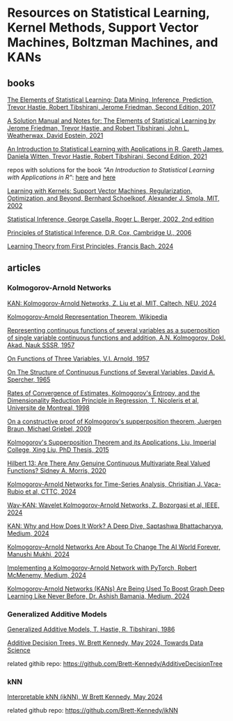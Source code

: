 # Resources on Statistical Learning, Kernel Methods, Support Vector Machines, Boltzman Machines, and KANs

## books

[The Elements of Statistical Learning; Data Mining, Inference, Prediction, Trevor Hastie, Robert Tibshirani, Jerome Friedman, Second Edition, 2017](https://github.com/dimitarpg13/statistical_learning_and_kernel_methods/blob/main/literature/books/EelementsOfStatisticalLearning_print12.pdf)

[A Solution Manual and Notes for: The Elements of Statistical Learning by Jerome Friedman, Trevor Hastie, and Robert Tibshirani, John L. Weatherwax, David Epstein, 2021](https://github.com/dimitarpg13/statistical_learning_and_kernel_methods/blob/main/literature/books/Weatherwax_Epstein_Hastie_Solution_Manual.pdf)

[An Introduction to Statistical Learning with Applications in R, Gareth James, Daniela Witten, Trevor Hastie, Robert Tibshirani, Second Edition, 2021](https://github.com/dimitarpg13/statistical_learning_and_kernel_methods/blob/main/literature/books/ISLRv2_website.pdf)

repos with solutions for the book _"An Introduction to Statistical Learning with Applications in R"_: [here](https://github.com/danhalligan/ISLRv2-solutions) and [here](https://github.com/asadoughi/stat-learning/)

[Learning with Kernels: Support Vector Machines, Regularization, Optimization, and Beyond, Bernhard Schoelkopf, Alexander J. Smola, MIT, 2002](https://github.com/dimitarpg13/statistical_learning_and_kernel_methods/blob/main/literature/books/scholkopf2002learning_with_kernels.pdf)

[Statistical Inference, George Casella, Roger L. Berger, 2002, 2nd edition](https://github.com/dimitarpg13/statistical_learning_and_kernel_methods/blob/main/literature/books/Statistical_Inference_Casella-Berger_2002.pdf)

[Principles of Statistical Inference, D.R. Cox, Cambridge U., 2006](https://github.com/dimitarpg13/statistical_learning_and_kernel_methods/blob/main/literature/books/principlesofstatisticalinference_cox_2006.pdf)

[Learning Theory from First Principles, Francis Bach, 2024](https://github.com/dimitarpg13/statistical_learning_and_kernel_methods/blob/main/literature/books/Learning_Theory_from_First_Principles_Bach_2024.pdf)

## articles

### Kolmogorov-Arnold Networks
[KAN: Kolmogorov-Arnold Networks, Z. Liu et al, MIT, Caltech, NEU, 2024](https://github.com/dimitarpg13/statistical_learning_and_kernel_methods/blob/main/literature/articles/KAN/KAN-Kolmogorov%E2%80%93Arnold_Networks_Liu_2024.pdf)

[Kolmogorov-Arnold Representation Theorem, Wikipedia](https://en.wikipedia.org/wiki/Kolmogorov%E2%80%93Arnold_representation_theorem)

[Representing continuous functions of several variables as a superposition of single variable continuous functions and addition, A.N. Kolmogorov, Dokl. Akad. Nauk SSSR, 1957](https://github.com/dimitarpg13/statistical_learning_and_kernel_methods/blob/main/literature/articles/KAN/Representing_continuous_functions_of_several_variables_as_a_superposition_of_single_variate_continuous_functions_and_addition_Kolmogorov_1957.pdf)

[On Functions of Three Variables, V.I. Arnold, 1957](https://github.com/dimitarpg13/statistical_learning_and_kernel_methods/blob/main/literature/articles/KAN/On_Functions_of_Three_Vairables_Arnold57.pdf)

[On The Structure of Continuous Functions of Several Variables, David A. Spercher, 1965](https://github.com/dimitarpg13/statistical_learning_and_kernel_methods/blob/main/literature/articles/KAN/On_the_structure_of_continuous_functions_of_several_variables_Spercher_1965.pdf)

[Rates of Convergence of Estimates, Kolmogorov's Entropy, and the Dimensionality Reduction Principle in Regression, T. Nicoleris et al, Universite de Montreal, 1998](https://github.com/dimitarpg13/statistical_learning_and_kernel_methods/blob/main/literature/articles/KAN/Rates_of_Convergence_of_Estimates_Kolmogorov_Entropy_and_the_Dimensionality_Reduction_Principle_in_Regression_Nicoleris_1997.pdf)

[On a constructive proof of Kolmogorov's supperposition theorem, Juergen Braun, Michael Griebel, 2009](https://github.com/dimitarpg13/statistical_learning_and_kernel_methods/blob/main/literature/articles/KAN/On_a_constructive_proof_of_Kolmogorov_superposition_theorem_Braun_2009.pdf)

[Kolmogorov's Supperposition Theorem and its Applications, Liu, Imperial College, Xing Liu, PhD Thesis, 2015](https://github.com/dimitarpg13/statistical_learning_and_kernel_methods/blob/main/literature/articles/KAN/Kolmogorov_Superposition_Theorem_and_Its_Applications_Liu_ImperialCollege_PhD_thesis_2015.pdf)

[Hilbert 13: Are There Any Genuine Continuous Multivariate Real Valued Functions? Sidney A. Morris, 2020](https://github.com/dimitarpg13/statistical_learning_and_kernel_methods/blob/main/literature/articles/KAN/Hilbert_13-Are_There_Any_Genuine_Continuous_Multivariate_Real-Valued_Functions_Morris_2020%3F.pdf)

[Kolmogorov-Arnold Networks for Time-Series Analysis, Chrisitian J. Vaca-Rubio et al, CTTC, 2024](https://github.com/dimitarpg13/statistical_learning_and_kernel_methods/blob/main/literature/articles/KAN/Kolmogorov-Arnold_Networks_for_Time_Series_Analysis_Vaca-Rubio_2024.pdf)

[Wav-KAN: Wavelet Kolmogorov-Arnold Networks, Z. Bozorgasi et al, IEEE, 2024](https://github.com/dimitarpg13/statistical_learning_and_kernel_methods/blob/main/literature/articles/KAN/Wav-KAN-Wavelet_Kolmogorov-Arnold_Networks_Bozorgasi_2024.pdf)

[KAN: Why and How Does It Work? A Deep Dive, Saptashwa Bhattacharyya, Medium, 2024](https://towardsdatascience.com/kan-why-and-how-does-it-work-a-deep-dive-1adab4837fa3)

[Kolmogorov–Arnold Networks Are About To Change The AI World Forever, Manushi Mukhi, 2024](https://medium.com/accredian/kolmogorov-arnold-networks-kan-are-about-to-change-the-ai-world-forever-687f6d0b4d93)

[Implementing a Kolmogorov-Arnold Network with PyTorch, Robert McMenemy, Medium, 2024](https://rabmcmenemy.medium.com/implementing-a-kolmogorov-arnold-network-with-pytorch-5409ce803fab)

[Kolmogorov-Arnold Networks (KANs) Are Being Used To Boost Graph Deep Learning Like Never Before, Dr. Ashish Bamania, Medium, 2024](https://levelup.gitconnected.com/kolmogorov-arnold-networks-kans-are-being-used-to-boost-graph-deep-learning-like-never-before-2d39fec7dfc3)

### Generalized Additive Models

[Generalized Additive Models, T. Hastie, R. Tibshirani, 1986](https://github.com/dimitarpg13/statistical_learning_and_kernel_methods/blob/main/literature/articles/additive_models/Generalized_Additive_Models_Hastie_1986.pdf)

[Additive Decision Trees, W. Brett Kennedy, May 2024, Towards Data Science](https://towardsdatascience.com/additive-decision-trees-85f2feda2223)

related githib repo: https://github.com/Brett-Kennedy/AdditiveDecisionTree

### kNN

[Interpretable kNN (ikNN), W Brett Kennedy, May 2024](https://towardsdatascience.com/interpretable-knn-iknn-33d38402b8fc)

related github repo: https://github.com/Brett-Kennedy/ikNN 
